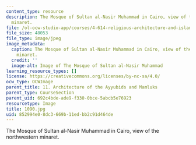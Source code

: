 ```yaml
---
content_type: resource
description: The Mosque of Sultan al-Nasir Muhammad in Cairo, view of the northwestern
  minaret.
file: /ol-ocw-studio-app/courses/4-614-religious-architecture-and-islamic-cultures-fall-2002/852994e08dc3669b11edbb2c91d464de_1090.jpg
file_size: 48053
file_type: image/jpeg
image_metadata:
  caption: The Mosque of Sultan al-Nasir Muhammad in Cairo, view of the northwestern
    minaret.
  credit: ''
  image-alt: Image of The Mosque of Sultan al-Nasir Muhammad
learning_resource_types: []
license: https://creativecommons.org/licenses/by-nc-sa/4.0/
ocw_type: OCWImage
parent_title: 11. Architecture of the Ayyubids and Mamluks
parent_type: CourseSection
parent_uid: 692c4bde-ade9-f330-0bce-5abcb5e76923
resourcetype: Image
title: 1090.jpg
uid: 852994e0-8dc3-669b-11ed-bb2c91d464de
---
```

The Mosque of Sultan al-Nasir Muhammad in Cairo, view of the northwestern minaret.
